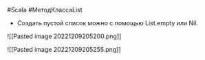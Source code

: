 #Scala #МетодКлассаList 

* Создать пустой список можно с помощью List.empty или Nil.

![[Pasted image 20221209205200.png]]

![[Pasted image 20221209205255.png]]
